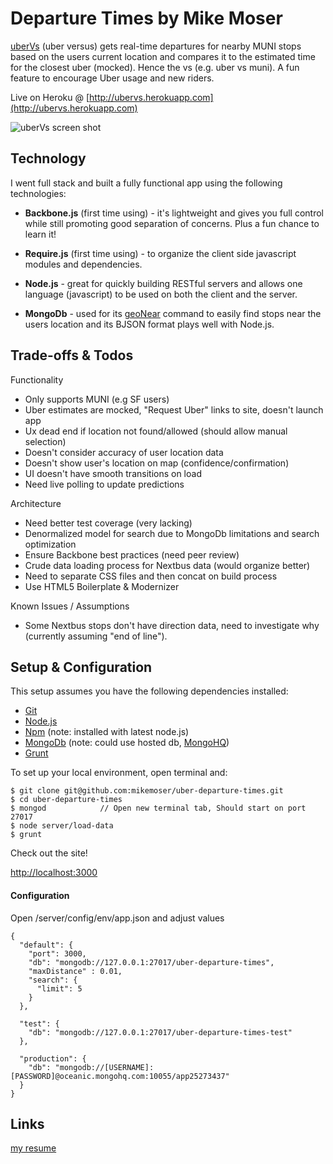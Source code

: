 Departure Times by Mike Moser
=====

[uberVs](http://ubervs.herokuapp.com) (uber versus) gets real-time departures for nearby MUNI stops based on the users current location and compares it to the estimated time for the closest uber (mocked).  Hence the vs (e.g. uber vs muni). A fun feature to encourage Uber usage and new riders.  

Live on Heroku @ [http://ubervs.herokuapp.com](http://ubervs.herokuapp.com)

![uberVs screen shot](http://ubervs.herokuapp.com/img/screen-shot.png)

Technology
---
I went full stack and built a fully functional app using the following technologies:

- **Backbone.js** (first time using) - it's lightweight and gives you full control while still promoting good separation of concerns. Plus a fun chance to learn it!


- **Require.js** (first time using) - to organize the client side javascript modules and dependencies.


- **Node.js** - great for quickly building RESTful servers and allows one language (javascript) to be used on both the client and the server.


- **MongoDb** - used for its [geoNear](http://docs.mongodb.org/manual/reference/command/geoNear) command to easily find stops near the users location and its BJSON format plays well with Node.js.


Trade-offs & Todos
---

Functionality 

- Only supports MUNI (e.g SF users)
- Uber estimates are mocked, "Request Uber" links to site, doesn't launch app
- Ux dead end if location not found/allowed (should allow manual selection)
- Doesn't consider accuracy of user location data
- Doesn't show user's location on map (confidence/confirmation)
- UI doesn't have smooth transitions on load
- Need live polling to update predictions


Architecture

- Need better test coverage (very lacking) 
- Denormalized model for search due to MongoDb limitations and search optimization
- Ensure Backbone best practices (need peer review)
- Crude data loading process for Nextbus data (would organize better)
- Need to separate CSS files and then concat on build process
- Use HTML5 Boilerplate & Modernizer

Known Issues / Assumptions

- Some Nextbus stops don't have direction data, need to investigate why (currently assuming "end of line").


Setup & Configuration
---

This setup assumes you have the following dependencies installed: 

- [Git](http://git-scm.com/book/en/Getting-Started-Installing-Git)
- [Node.js](http://nodejs.org/)
- [Npm](http://nodejs.org/) (note: installed with latest node.js)
- [MongoDb](http://www.mongodb.org/) (note: could use hosted db, [MongoHQ](https://www.mongohq.com/))
- [Grunt](http://gruntjs.com/)

To set up your local environment, open terminal and:

```
$ git clone git@github.com:mikemoser/uber-departure-times.git
$ cd uber-departure-times
$ mongod            // Open new terminal tab, Should start on port 27017
$ node server/load-data
$ grunt
```
Check out the site!

[http://localhost:3000](http://localhost:3000)


#### Configuration
Open /server/config/env/app.json and adjust values

```
{
  "default": {
    "port": 3000,
    "db": "mongodb://127.0.0.1:27017/uber-departure-times",
    "maxDistance" : 0.01,
    "search": {
      "limit": 5
    }
  },
  
  "test": {
    "db": "mongodb://127.0.0.1:27017/uber-departure-times-test"
  },

  "production": {
    "db": "mongodb://[USERNAME]:[PASSWORD]@oceanic.mongohq.com:10055/app25273437"
  }
}
```

Links
---
[my resume](https://drive.google.com/file/d/0BwJ5-4p6KtTyU2xwdWZ6eDJfNDg/edit?usp=sharing)

